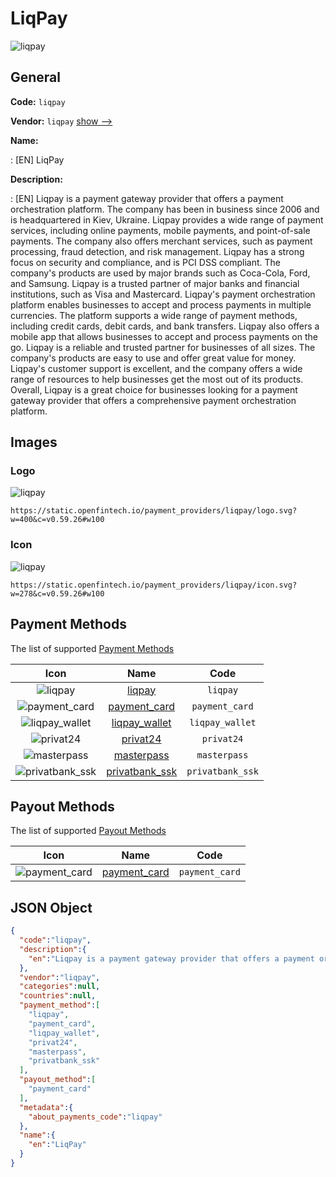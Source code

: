 
# LiqPay 
![liqpay](https://static.openfintech.io/payment_providers/liqpay/logo.svg?w=400&c=v0.59.26#w100)  

## General 
 
**Code:** `liqpay` 
 
**Vendor:** `liqpay` [show -->](/vendors/liqpay/) 
 
**Name:** 
 
:	[EN] LiqPay 
 
**Description:** 
 
: [EN] Liqpay is a payment gateway provider that offers a payment orchestration platform. The company has been in business since 2006 and is headquartered in Kiev, Ukraine. Liqpay provides a wide range of payment services, including online payments, mobile payments, and point-of-sale payments. The company also offers merchant services, such as payment processing, fraud detection, and risk management. Liqpay has a strong focus on security and compliance, and is PCI DSS compliant. The company's products are used by major brands such as Coca-Cola, Ford, and Samsung. Liqpay is a trusted partner of major banks and financial institutions, such as Visa and Mastercard. Liqpay's payment orchestration platform enables businesses to accept and process payments in multiple currencies. The platform supports a wide range of payment methods, including credit cards, debit cards, and bank transfers. Liqpay also offers a mobile app that allows businesses to accept and process payments on the go. Liqpay is a reliable and trusted partner for businesses of all sizes. The company's products are easy to use and offer great value for money. Liqpay's customer support is excellent, and the company offers a wide range of resources to help businesses get the most out of its products. Overall, Liqpay is a great choice for businesses looking for a payment gateway provider that offers a comprehensive payment orchestration platform. 
 

## Images 

### Logo 
 
![liqpay](https://static.openfintech.io/payment_providers/liqpay/logo.svg?w=400&c=v0.59.26#w100)  

```
https://static.openfintech.io/payment_providers/liqpay/logo.svg?w=400&c=v0.59.26#w100
```  

### Icon 
 
![liqpay](https://static.openfintech.io/payment_providers/liqpay/icon.svg?w=278&c=v0.59.26#w100)  

```
https://static.openfintech.io/payment_providers/liqpay/icon.svg?w=278&c=v0.59.26#w100
```  

## Payment Methods 
 
The list of supported [Payment Methods](/payment-methods/) 

|Icon|Name|Code| 
|:---:|:---:|:---:| 
|![liqpay](https://static.openfintech.io/payment_methods/liqpay/icon.svg?w=278&c=v0.59.26#w100) |[liqpay](/payment-methods/liqpay/)|`liqpay`| 
|![payment_card](https://static.openfintech.io/payment_methods/payment_card/icon.svg?w=278&c=v0.59.26#w100) |[payment_card](/payment-methods/payment_card/)|`payment_card`| 
|![liqpay_wallet](https://static.openfintech.io/payment_methods/liqpay_wallet/icon.svg?w=278&c=v0.59.26#w100) |[liqpay_wallet](/payment-methods/liqpay_wallet/)|`liqpay_wallet`| 
|![privat24](https://static.openfintech.io/payment_methods/privat24/icon.svg?w=278&c=v0.59.26#w100) |[privat24](/payment-methods/privat24/)|`privat24`| 
|![masterpass](https://static.openfintech.io/payment_methods/masterpass/icon.png?w=278&c=v0.59.26#w100) |[masterpass](/payment-methods/masterpass/)|`masterpass`| 
|![privatbank_ssk](https://static.openfintech.io/payment_methods/privatbank_ssk/icon.png?w=278&c=v0.59.26#w100) |[privatbank_ssk](/payment-methods/privatbank_ssk/)|`privatbank_ssk`| 
 

## Payout Methods 
 
The list of supported [Payout Methods](/payout-methods/) 

|Icon|Name|Code| 
|:---:|:---:|:---:| 
|![payment_card](https://static.openfintech.io/payout_methods/payment_card/icon.svg?w=278&c=v0.59.26#w40) |[payment_card](payout-methodspayment_card/)|`payment_card`| 
 

## JSON Object 

```json
{
  "code":"liqpay",
  "description":{
    "en":"Liqpay is a payment gateway provider that offers a payment orchestration platform. The company has been in business since 2006 and is headquartered in Kiev, Ukraine. Liqpay provides a wide range of payment services, including online payments, mobile payments, and point-of-sale payments. The company also offers merchant services, such as payment processing, fraud detection, and risk management. Liqpay has a strong focus on security and compliance, and is PCI DSS compliant. The company's products are used by major brands such as Coca-Cola, Ford, and Samsung. Liqpay is a trusted partner of major banks and financial institutions, such as Visa and Mastercard. Liqpay's payment orchestration platform enables businesses to accept and process payments in multiple currencies. The platform supports a wide range of payment methods, including credit cards, debit cards, and bank transfers. Liqpay also offers a mobile app that allows businesses to accept and process payments on the go. Liqpay is a reliable and trusted partner for businesses of all sizes. The company's products are easy to use and offer great value for money. Liqpay's customer support is excellent, and the company offers a wide range of resources to help businesses get the most out of its products. Overall, Liqpay is a great choice for businesses looking for a payment gateway provider that offers a comprehensive payment orchestration platform."
  },
  "vendor":"liqpay",
  "categories":null,
  "countries":null,
  "payment_method":[
    "liqpay",
    "payment_card",
    "liqpay_wallet",
    "privat24",
    "masterpass",
    "privatbank_ssk"
  ],
  "payout_method":[
    "payment_card"
  ],
  "metadata":{
    "about_payments_code":"liqpay"
  },
  "name":{
    "en":"LiqPay"
  }
}
```  
